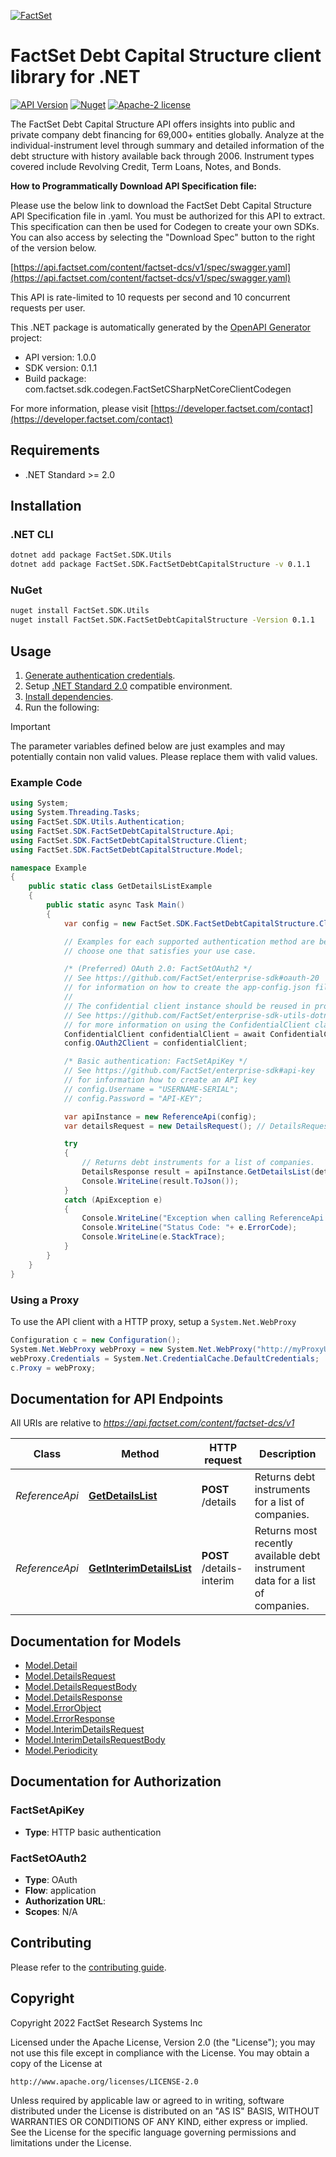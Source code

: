 [![FactSet](https://raw.githubusercontent.com/factset/enterprise-sdk/main/docs/images/factset-logo.svg)](https://www.factset.com)

# FactSet Debt Capital Structure client library for .NET

[![API Version](https://img.shields.io/badge/api-v1.0.0-blue)](https://developer.factset.com/api-catalog/factset-dcs-api)
[![Nuget](https://img.shields.io/nuget/v/FactSet.SDK.FactSetDebtCapitalStructure)](https://www.nuget.org/packages/FactSet.SDK.FactSetDebtCapitalStructure)
[![Apache-2 license](https://img.shields.io/badge/license-Apache2-brightgreen.svg)](https://www.apache.org/licenses/LICENSE-2.0)

The FactSet Debt Capital Structure API offers insights into public and private company debt financing for 69,000+ entities globally. Analyze at the individual-instrument level through summary and detailed information of the debt structure with history available back through 2006. Instrument types covered include Revolving Credit, Term Loans, Notes, and Bonds. 

**How to Programmatically Download API Specification file:**

Please use the below link to download the FactSet Debt Capital Structure API Specification file in .yaml. You must be authorized for this API to extract. This specification can then be used for Codegen to create your own SDKs. You can also access by selecting the \"Download Spec\" button to the right of the version below.

[https://api.factset.com/content/factset-dcs/v1/spec/swagger.yaml](https://api.factset.com/content/factset-dcs/v1/spec/swagger.yaml)

This API is rate-limited to 10 requests per second and 10 concurrent requests per user.


This .NET package is automatically generated by the [OpenAPI Generator](https://openapi-generator.tech) project:

- API version: 1.0.0
- SDK version: 0.1.1
- Build package: com.factset.sdk.codegen.FactSetCSharpNetCoreClientCodegen

For more information, please visit [https://developer.factset.com/contact](https://developer.factset.com/contact)

## Requirements

* .NET Standard >= 2.0

## Installation

### .NET CLI

```bash
dotnet add package FactSet.SDK.Utils
dotnet add package FactSet.SDK.FactSetDebtCapitalStructure -v 0.1.1
```

### NuGet

```bash
nuget install FactSet.SDK.Utils
nuget install FactSet.SDK.FactSetDebtCapitalStructure -Version 0.1.1
```

## Usage

1. [Generate authentication credentials](../../../../README.md#authentication).
2. Setup [.NET Standard 2.0](https://docs.microsoft.com/en-us/dotnet/standard/net-standard?tabs=net-standard-2-0) compatible environment.
3. [Install dependencies](#installation).
4. Run the following:

> [!IMPORTANT]
> The parameter variables defined below are just examples and may potentially contain non valid values. Please replace them with valid values.

### Example Code

```csharp
using System;
using System.Threading.Tasks;
using FactSet.SDK.Utils.Authentication;
using FactSet.SDK.FactSetDebtCapitalStructure.Api;
using FactSet.SDK.FactSetDebtCapitalStructure.Client;
using FactSet.SDK.FactSetDebtCapitalStructure.Model;

namespace Example
{
    public static class GetDetailsListExample
    {
        public static async Task Main()
        {
            var config = new FactSet.SDK.FactSetDebtCapitalStructure.Client.Configuration();

            // Examples for each supported authentication method are below,
            // choose one that satisfies your use case.

            /* (Preferred) OAuth 2.0: FactSetOAuth2 */
            // See https://github.com/FactSet/enterprise-sdk#oauth-20
            // for information on how to create the app-config.json file
            //
            // The confidential client instance should be reused in production environments.
            // See https://github.com/FactSet/enterprise-sdk-utils-dotnet#authentication
            // for more information on using the ConfidentialClient class
            ConfidentialClient confidentialClient = await ConfidentialClient.CreateAsync("/path/to/app-config.json");
            config.OAuth2Client = confidentialClient;

            /* Basic authentication: FactSetApiKey */
            // See https://github.com/FactSet/enterprise-sdk#api-key
            // for information how to create an API key
            // config.Username = "USERNAME-SERIAL";
            // config.Password = "API-KEY";

            var apiInstance = new ReferenceApi(config);
            var detailsRequest = new DetailsRequest(); // DetailsRequest | Request object for `Details`.

            try
            {
                // Returns debt instruments for a list of companies.
                DetailsResponse result = apiInstance.GetDetailsList(detailsRequest);
                Console.WriteLine(result.ToJson());
            }
            catch (ApiException e)
            {
                Console.WriteLine("Exception when calling ReferenceApi.GetDetailsList: " + e.Message );
                Console.WriteLine("Status Code: "+ e.ErrorCode);
                Console.WriteLine(e.StackTrace);
            }
        }
    }
}
```

### Using a Proxy

To use the API client with a HTTP proxy, setup a `System.Net.WebProxy`

```csharp
Configuration c = new Configuration();
System.Net.WebProxy webProxy = new System.Net.WebProxy("http://myProxyUrl:80/");
webProxy.Credentials = System.Net.CredentialCache.DefaultCredentials;
c.Proxy = webProxy;
```

## Documentation for API Endpoints

All URIs are relative to *https://api.factset.com/content/factset-dcs/v1*

Class | Method | HTTP request | Description
------------ | ------------- | ------------- | -------------
*ReferenceApi* | [**GetDetailsList**](https://github.com/FactSet/enterprise-sdk/tree/main/code/dotnet/FactSetDebtCapitalStructure/v1/docs/ReferenceApi.md#getdetailslist) | **POST** /details | Returns debt instruments for a list of companies.
*ReferenceApi* | [**GetInterimDetailsList**](https://github.com/FactSet/enterprise-sdk/tree/main/code/dotnet/FactSetDebtCapitalStructure/v1/docs/ReferenceApi.md#getinterimdetailslist) | **POST** /details-interim | Returns most recently available debt instrument data for a list of companies.


## Documentation for Models

 - [Model.Detail](https://github.com/FactSet/enterprise-sdk/tree/main/code/dotnet/FactSetDebtCapitalStructure/v1/docs/Detail.md)
 - [Model.DetailsRequest](https://github.com/FactSet/enterprise-sdk/tree/main/code/dotnet/FactSetDebtCapitalStructure/v1/docs/DetailsRequest.md)
 - [Model.DetailsRequestBody](https://github.com/FactSet/enterprise-sdk/tree/main/code/dotnet/FactSetDebtCapitalStructure/v1/docs/DetailsRequestBody.md)
 - [Model.DetailsResponse](https://github.com/FactSet/enterprise-sdk/tree/main/code/dotnet/FactSetDebtCapitalStructure/v1/docs/DetailsResponse.md)
 - [Model.ErrorObject](https://github.com/FactSet/enterprise-sdk/tree/main/code/dotnet/FactSetDebtCapitalStructure/v1/docs/ErrorObject.md)
 - [Model.ErrorResponse](https://github.com/FactSet/enterprise-sdk/tree/main/code/dotnet/FactSetDebtCapitalStructure/v1/docs/ErrorResponse.md)
 - [Model.InterimDetailsRequest](https://github.com/FactSet/enterprise-sdk/tree/main/code/dotnet/FactSetDebtCapitalStructure/v1/docs/InterimDetailsRequest.md)
 - [Model.InterimDetailsRequestBody](https://github.com/FactSet/enterprise-sdk/tree/main/code/dotnet/FactSetDebtCapitalStructure/v1/docs/InterimDetailsRequestBody.md)
 - [Model.Periodicity](https://github.com/FactSet/enterprise-sdk/tree/main/code/dotnet/FactSetDebtCapitalStructure/v1/docs/Periodicity.md)


## Documentation for Authorization


### FactSetApiKey

- **Type**: HTTP basic authentication


### FactSetOAuth2

- **Type**: OAuth
- **Flow**: application
- **Authorization URL**: 
- **Scopes**: N/A


## Contributing

Please refer to the [contributing guide](../../../../CONTRIBUTING.md).

## Copyright

Copyright 2022 FactSet Research Systems Inc

Licensed under the Apache License, Version 2.0 (the "License");
you may not use this file except in compliance with the License.
You may obtain a copy of the License at

    http://www.apache.org/licenses/LICENSE-2.0

Unless required by applicable law or agreed to in writing, software
distributed under the License is distributed on an "AS IS" BASIS,
WITHOUT WARRANTIES OR CONDITIONS OF ANY KIND, either express or implied.
See the License for the specific language governing permissions and
limitations under the License.
